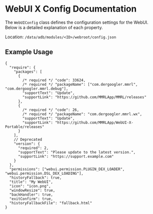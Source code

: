 # WebUI X Config Documentation

The `WebUIConfig` class defines the configuration settings for the WebUI. Below is a detailed explanation of each property.

Location: `/data/adb/modules/<ID>/webroot/config.json`

## Example Usage

```jsonc
{
  "require": {
    "packages": [
      {
        /* required */ "code": 33624,
        /* required */ "packageName": ["com.dergoogler.mmrl", "com.dergoogler.mmrl.debug"],
        "supportText": "Update",
        "supportLink": "https://github.com/MMRLApp/MMRL/releases"
      },
      {
        /* required */ "code": 26,
        /* required */ "packageName": "com.dergoogler.mmrl.wx",
        "supportText": "Update",
        "supportLink": "https://github.com/MMRLApp/WebUI-X-Portable/releases"
      }
    ],
    // Deprecated
    "version": {
      "required": 2,
      "supportText": "Please update to the latest version.",
      "supportLink": "https://support.example.com"
    }
  },
  "permissions": ["webui.permission.PLUGIN_DEX_LOADER", "webui.permission.DSL_DEX_LOADING"],
  "historyFallback": true,
  "title": "My WebUI",
  "icon": "icon.png",
  "windowResize": true,
  "backHandler": true,
  "exitConfirm": true,
  "historyFallbackFile": "fallback.html"
}
```
